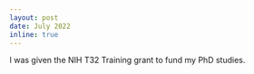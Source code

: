 ```yaml
---
layout: post
date: July 2022
inline: true
---
```

I was given the NIH T32 Training grant to fund my PhD studies. 
